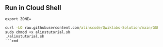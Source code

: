 ## Run in Cloud Shell
```cmd
export ZONE=
```
```cmd
curl -LO raw.githubusercontent.com/alinscode/Qwiklabs-Solution/main/GSP/1/0/0/alinstutorial.sh
sudo chmod +x alinstutorial.sh
./alinstutorial.sh
```cmd
